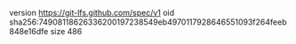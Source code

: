 version https://git-lfs.github.com/spec/v1
oid sha256:74908118626336200197238549eb4970117928646551093f264feeb848e16dfe
size 486

